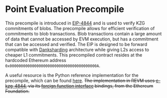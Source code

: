 # Point Evaluation Precompile

This precompile is introduced in [EIP-4844](https://eips.ethereum.org/EIPS/eip-4844) and is used to verify KZG commitments of blobs. The precompile allows for efficient verification of commitments to blob transactions. Blob transactions contain a large amount of data that cannot be accessed by EVM execution, but has a commitment that can be accessed and verified. The EIP is designed to be forward compatible with [Danksharding](https://ethereum.org/en/roadmap/danksharding/) architecture while giving L2s access to cheaper L1 commitments. This precompiled contract resides at the hardcoded Ethereum address `0x000000000000000000000000000000000000000A`.

A useful resource is the Python reference implementation for the precompile, which can be found [here](https://github.com/ethereum/consensus-specs/blob/86fb82b221474cc89387fa6436806507b3849d88/specs/deneb/polynomial-commitments.md). ~~The implementation in REVM uses [c-kzg-4844](https://github.com/ethereum/c-kzg-4844), via its [foreign function interface](https://en.wikipedia.org/wiki/Foreign_function_interface) bindings, from the Ethereum Foundation.~~
